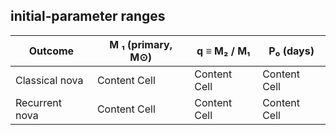 ##  initial‐parameter ranges

| Outcome  | M ₁ (primary, M⊙)	 | q ≡ M₂ / M₁  | P₀ (days) |
| ------------- | ------------- | ------------- | ------------- |
| Classical nova  | Content Cell  | Content Cell  | Content Cell  |
| Recurrent nova  | Content Cell  | Content Cell  | Content Cell  |
